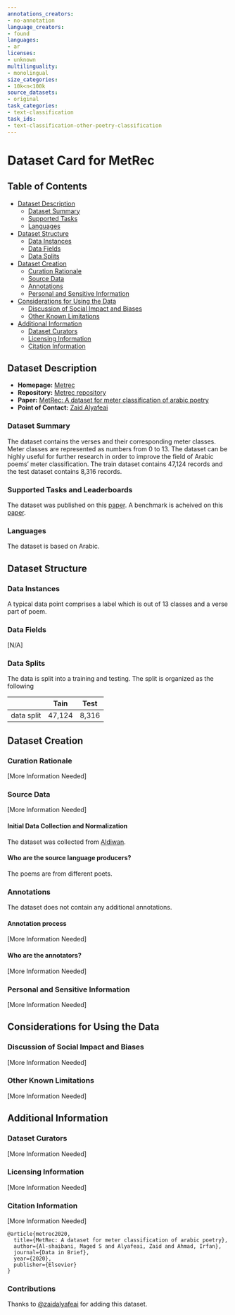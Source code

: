 ```yaml
---
annotations_creators:
- no-annotation
language_creators:
- found
languages:
- ar
licenses:
- unknown
multilinguality:
- monolingual
size_categories:
- 10k<n<100k
source_datasets:
- original
task_categories:
- text-classification
task_ids:
- text-classification-other-poetry-classification
---
```


# Dataset Card for MetRec

## Table of Contents
- [Dataset Description](#dataset-description)
  - [Dataset Summary](#dataset-summary)
  - [Supported Tasks](#supported-tasks-and-leaderboards)
  - [Languages](#languages)
- [Dataset Structure](#dataset-structure)
  - [Data Instances](#data-instances)
  - [Data Fields](#data-instances)
  - [Data Splits](#data-instances)
- [Dataset Creation](#dataset-creation)
  - [Curation Rationale](#curation-rationale)
  - [Source Data](#source-data)
  - [Annotations](#annotations)
  - [Personal and Sensitive Information](#personal-and-sensitive-information)
- [Considerations for Using the Data](#considerations-for-using-the-data)
  - [Discussion of Social Impact and Biases](#discussion-of-social-impact-and-biases)
  - [Other Known Limitations](#other-known-limitations)
- [Additional Information](#additional-information)
  - [Dataset Curators](#dataset-curators)
  - [Licensing Information](#licensing-information)
  - [Citation Information](#citation-information)

## Dataset Description

- **Homepage:** [Metrec](https://github.com/zaidalyafeai/MetRec)
- **Repository:** [Metrec repository](https://github.com/zaidalyafeai/MetRec)
- **Paper:** [MetRec: A dataset for meter classification of arabic poetry](https://www.sciencedirect.com/science/article/pii/S2352340920313792)
- **Point of Contact:** [Zaid Alyafeai](mailto:alyafey22@gmail.com)

### Dataset Summary

The dataset contains the verses and their corresponding meter classes.
Meter classes are represented as numbers from 0 to 13. 
The dataset can be highly useful for further research in order to improve the field of Arabic poems’ meter classification.
The train dataset contains 47,124 records and the test dataset contains 8,316 records.

### Supported Tasks and Leaderboards

The dataset was published on this [paper](https://www.sciencedirect.com/science/article/pii/S2352340920313792). A benchmark is acheived on this [paper](https://www.sciencedirect.com/science/article/pii/S016786552030204X).

### Languages

The dataset is based on Arabic.

## Dataset Structure

### Data Instances

A typical data point comprises a label which is out of 13 classes and a verse part of poem. 

### Data Fields

[N/A]

### Data Splits

The data is split into a training and testing. The split is organized as the following 

|           | Tain   | Test |
|---------- | ------ | ---- |
|data split | 47,124 | 8,316|

## Dataset Creation

### Curation Rationale

[More Information Needed]

### Source Data

[More Information Needed]

#### Initial Data Collection and Normalization

The dataset was collected from [Aldiwan](https://www.aldiwan.net/).

#### Who are the source language producers?

The poems are from different poets.

### Annotations

The dataset does not contain any additional annotations.

#### Annotation process

[More Information Needed]

#### Who are the annotators?

[More Information Needed]

### Personal and Sensitive Information

[More Information Needed]

## Considerations for Using the Data

### Discussion of Social Impact and Biases

[More Information Needed]

### Other Known Limitations

[More Information Needed]

## Additional Information

### Dataset Curators

[More Information Needed]

### Licensing Information

[More Information Needed]

### Citation Information

[More Information Needed]

```
@article{metrec2020,
  title={MetRec: A dataset for meter classification of arabic poetry},
  author={Al-shaibani, Maged S and Alyafeai, Zaid and Ahmad, Irfan},
  journal={Data in Brief},
  year={2020},
  publisher={Elsevier}
}
```

### Contributions

Thanks to [@zaidalyafeai](https://github.com/zaidalyafeai) for adding this dataset.